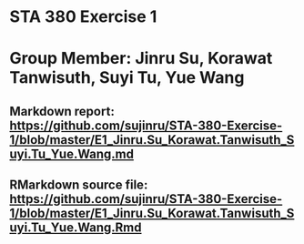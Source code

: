 # STA 380 Exercise 1
# Group Member: Jinru Su, Korawat Tanwisuth, Suyi Tu, Yue Wang
## Markdown report: https://github.com/sujinru/STA-380-Exercise-1/blob/master/E1_Jinru.Su_Korawat.Tanwisuth_Suyi.Tu_Yue.Wang.md
## RMarkdown source file: https://github.com/sujinru/STA-380-Exercise-1/blob/master/E1_Jinru.Su_Korawat.Tanwisuth_Suyi.Tu_Yue.Wang.Rmd